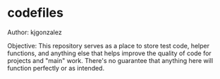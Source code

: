 # codefiles

Author: kjgonzalez

Objective: This repository serves as a place to store test code, helper functions, and anything else that helps improve the quality of code for projects and "main" work. There's no guarantee that anything here will function perfectly or as intended.
